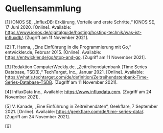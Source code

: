 # Quellensammlung

[1] 	IONOS SE, „InfluxDB: Erklärung, Vorteile und erste Schritte,“ IONOS SE, 17 Juni 2020. [Online]. Available: https://www.ionos.de/digitalguide/hosting/hosting-technik/was-ist-influxdb/. [Zugriff am 11 November 2021].

[2] 	T. Hanna, „Eine Einführung in die Programmierung mit Go,“ entwickler.de, Februar 2015. [Online]. Available: https://entwickler.de/go/stop-and-go. [Zugriff am 11 November 2021].

[3] 	Redaktion ComputerWeekly.de, „Zeitreihendatenbank (Time Series Database, TSDB),“ TechTarget, Inc., Januar 2021. [Online]. Available: https://whatis.techtarget.com/de/definition/Zeitreihendatenbank-Time-Series-Database-TSDB. [Zugriff am 11 November 2021].

[4]     InfluxData Inc., Available: https://www.influxdata.com. [Zugriff am 24 November 2021].

[5]     V. Kanade, „Eine Einführung in Zeitreihendaten“, Geekflare, 7 September 2021. [Online]. Available: https://geekflare.com/de/time-series-data/. [Zugriff am 24 November 2021].

[6]     